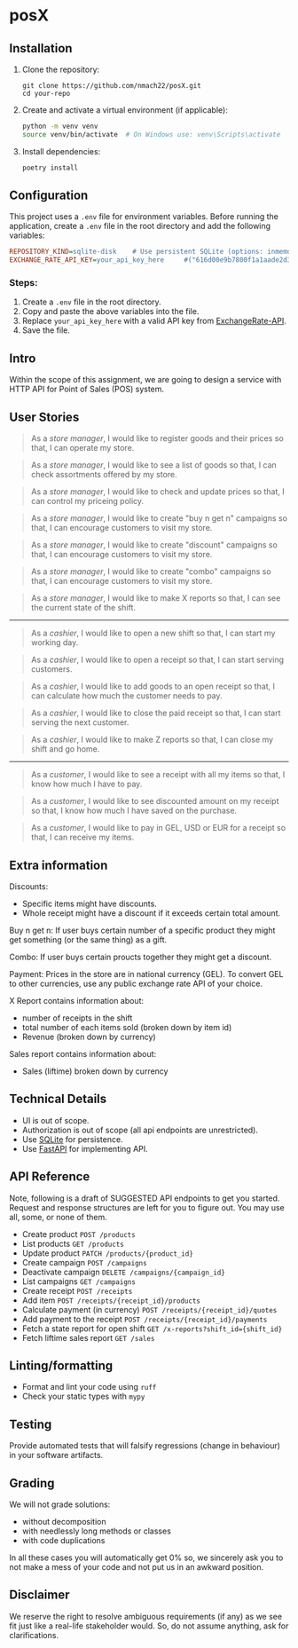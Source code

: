 # posX

## Installation

1. Clone the repository:
   ```
   git clone https://github.com/nmach22/posX.git
   cd your-repo
   ```

2. Create and activate a virtual environment (if applicable):
   ```sh
   python -m venv venv
   source venv/bin/activate  # On Windows use: venv\Scripts\activate
   ```

3. Install dependencies:
   ```sh
   poetry install
   ```

## Configuration

This project uses a `.env` file for environment variables. Before running the application, create a `.env` file in the root directory and add the following variables:

```ini
REPOSITORY_KIND=sqlite-disk    # Use persistent SQLite (options: inmemory, sqlite-memory, sqlite-disk)
EXCHANGE_RATE_API_KEY=your_api_key_here     #("616d00e9b7800f1a1aade2d3")
```

### Steps:
1. Create a `.env` file in the root directory.
2. Copy and paste the above variables into the file.
3. Replace `your_api_key_here` with a valid API key from [ExchangeRate-API](https://www.exchangerate-api.com/).
4. Save the file.


## Intro

Within the scope of this assignment, we are going to design a service with HTTP API for Point of Sales (POS) system.

## User Stories

> As a *store manager*, I would like to register goods and their prices so that, I can operate my store.

> As a *store manager*, I would like to see a list of goods so that, I can check assortments offered by my store.

> As a *store manager*, I would like to check and update prices so that, I can control my priceing policy.

> As a *store manager*, I would like to create "buy n get n" campaigns so that, I can encourage customers to visit my store.

> As a *store manager*, I would like to create "discount" campaigns so that, I can encourage customers to visit my store.

> As a *store manager*, I would like to create "combo" campaigns so that, I can encourage customers to visit my store.

> As a *store manager*, I would like to make X reports so that, I can see the current state of the shift.
---
> As a *cashier*, I would like to open a new shift so that, I can start my working day.

> As a *cashier*, I would like to open a receipt so that, I can start serving customers.

> As a *cashier*, I would like to add goods to an open receipt so that, I can calculate how much the customer needs to pay.

> As a *cashier*, I would like to close the paid receipt so that, I can start serving the next customer.

> As a *cashier*, I would like to make Z reports so that, I can close my shift and go home.
---
> As a *customer*, I would like to see a receipt with all my items so that, I know how much I have to pay.

> As a *customer*, I would like to see discounted amount on my receipt so that, I know how much I have saved on the purchase.

> As a *customer*, I would like to pay in GEL, USD or EUR for a receipt so that, I can receive my items.

## Extra information

Discounts:
  - Specific items might have discounts.
  - Whole receipt might have a discount if it exceeds certain total amount.

Buy n get n:
  If user buys certain number of a specific product they might get something (or the same thing) as a gift.

Combo:
  If user buys certain proucts together they might get a discount.

Payment:
  Prices in the store are in national currency (GEL).
  To convert GEL to other currencies, use any public exchange rate API of your choice.

X Report contains information about:
  - number of receipts in the shift
  - total number of each items sold (broken down by item id)
  - Revenue (broken down by currency)

Sales report contains information about:
  - Sales (liftime) broken down by currency

## Technical Details

- UI is out of scope.
- Authorization is out of scope (all api endpoints are unrestricted).
- Use [SQLite](https://docs.python.org/3/library/sqlite3.html) for persistence.
- Use [FastAPI](https://fastapi.tiangolo.com/) for implementing API.

## API Reference

Note, following is a draft of SUGGESTED API endpoints to get you started. Request and response structures are left for you to figure out. You may use all, some, or none of them.

- Create product `POST /products`
- List products `GET /products`
- Update product `PATCH /products/{product_id}`
- Create campaign `POST /campaigns`
- Deactivate campaign `DELETE /campaigns/{campaign_id}`
- List campaigns `GET /campaigns`
- Create receipt `POST /receipts`
- Add item `POST /receipts/{receipt_id}/products`
- Calculate payment (in currency) `POST /receipts/{receipt_id}/quotes`
- Add payment to the receipt `POST /receipts/{receipt_id}/payments`
- Fetch a state report for open shift `GET /x-reports?shift_id={shift_id}`
- Fetch liftime sales report `GET /sales`

## Linting/formatting

- Format and lint your code using `ruff`
- Check your static types with `mypy`

## Testing

Provide automated tests that will falsify regressions (change in behaviour) in your software artifacts.

## Grading

We will not grade solutions:
  - without decomposition
  - with needlessly long methods or classes
  - with code duplications

In all these cases you will automatically get 0% so, we sincerely ask you to 
not make a mess of your code and not put us in an awkward position.

## Disclaimer

We reserve the right to resolve ambiguous requirements (if any) as we see fit just like a real-life stakeholder would.
So, do not assume anything, ask for clarifications.